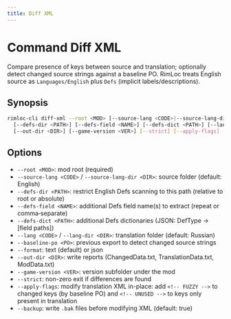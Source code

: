 ```yaml
---
title: Diff XML
---
```


# Command Diff XML

Compare presence of keys between source and translation; optionally detect changed source strings against a baseline PO. RimLoc treats English source as `Languages/English` plus `Defs` (implicit labels/descriptions).

## Synopsis

```bash
rimloc-cli diff-xml --root <MOD> [--source-lang <CODE>|--source-lang-dir <DIR>] \
  [--defs-dir <PATH>] [--defs-field <NAME>] [--defs-dict <PATH>] [--lang <CODE>|--lang-dir <DIR>] [--baseline-po <PO>] [--format text|json] \
  [--out-dir <DIR>] [--game-version <VER>] [--strict] [--apply-flags] [--backup]
```

## Options
- `--root <MOD>`: mod root (required)
- `--source-lang <CODE>` / `--source-lang-dir <DIR>`: source folder (default: English)
- `--defs-dir <PATH>`: restrict English Defs scanning to this path (relative to root or absolute)
- `--defs-field <NAME>`: additional Defs field name(s) to extract (repeat or comma‑separate)
- `--defs-dict <PATH>`: additional Defs dictionaries (JSON: DefType → [field paths])
- `--lang <CODE>` / `--lang-dir <DIR>`: translation folder (default: Russian)
- `--baseline-po <PO>`: previous export to detect changed source strings
- `--format`: text (default) or json
- `--out-dir <DIR>`: write reports (ChangedData.txt, TranslationData.txt, ModData.txt)
- `--game-version <VER>`: version subfolder under the mod
- `--strict`: non-zero exit if differences are found
- `--apply-flags`: modify translation XML in-place: add `<!-- FUZZY -->` to changed keys (by baseline PO) and `<!-- UNUSED -->` to keys only present in translation
- `--backup`: write `.bak` files before modifying XML (default: true)
